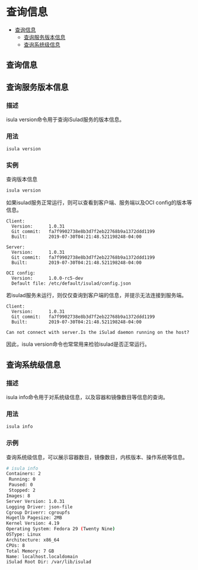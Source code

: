 # 查询信息

- [查询信息](#查询信息)
    - [查询服务版本信息](#查询服务版本信息)
    - [查询系统级信息](#查询系统级信息)

## 查询信息

## 查询服务版本信息

### 描述

isula version命令用于查询iSulad服务的版本信息。

### 用法

```bash
isula version
```

### 实例

查询版本信息

```bash
isula version
```

如果isulad服务正常运行，则可以查看到客户端、服务端以及OCI config的版本等信息。

```text
Client:
  Version:      1.0.31
  Git commit:   fa7f9902738e8b3d7f2eb22768b9a1372ddd1199
  Built:        2019-07-30T04:21:48.521198248-04:00

Server:
  Version:      1.0.31
  Git commit:   fa7f9902738e8b3d7f2eb22768b9a1372ddd1199
  Built:        2019-07-30T04:21:48.521198248-04:00

OCI config:
  Version:      1.0.0-rc5-dev
  Default file: /etc/default/isulad/config.json
```

若isulad服务未运行，则仅仅查询到客户端的信息，并提示无法连接到服务端。

```text
Client:
  Version:      1.0.31
  Git commit:   fa7f9902738e8b3d7f2eb22768b9a1372ddd1199
  Built:        2019-07-30T04:21:48.521198248-04:00

Can not connect with server.Is the iSulad daemon running on the host?
```

因此，isula version命令也常常用来检验isulad是否正常运行。

## 查询系统级信息

### 描述

isula info命令用于对系统级信息，以及容器和镜像数目等信息的查询。

### 用法

```bash
isula info
```

### 示例

查询系统级信息，可以展示容器数目，镜像数目，内核版本、操作系统等信息。

```bash
# isula info
Containers: 2
 Running: 0
 Paused: 0
 Stopped: 2
Images: 8
Server Version: 1.0.31
Logging Driver: json-file
Cgroup Driverr: cgroupfs
Hugetlb Pagesize: 2MB
Kernel Version: 4.19
Operating System: Fedora 29 (Twenty Nine)
OSType: Linux
Architecture: x86_64
CPUs: 8
Total Memory: 7 GB
Name: localhost.localdomain
iSulad Root Dir: /var/lib/isulad
```
